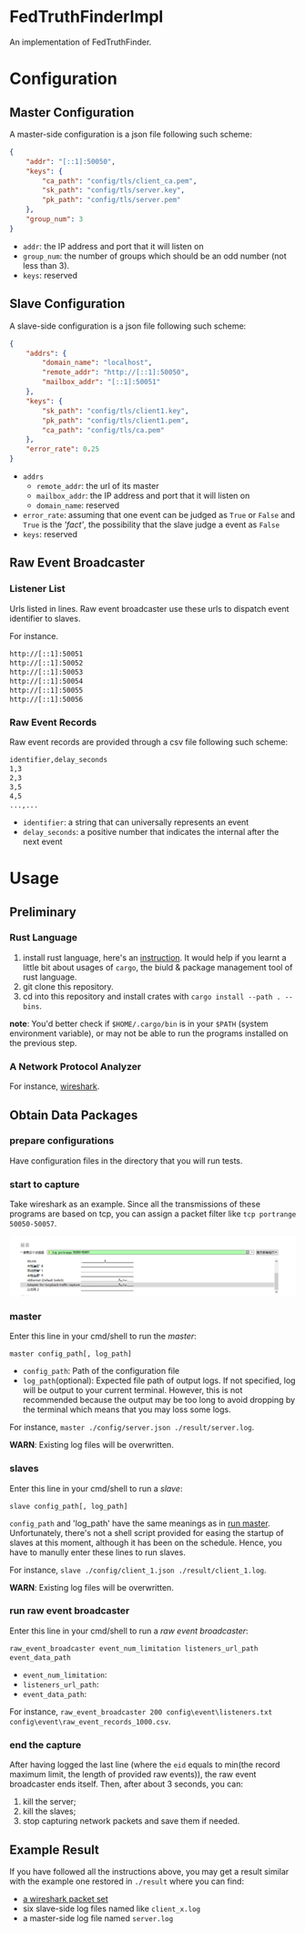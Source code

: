 # FedTruthFinderImpl

An implementation of FedTruthFinder.

# Configuration

## Master Configuration

A master-side configuration is a json file following such scheme:

```json
{
    "addr": "[::1]:50050",
    "keys": {
        "ca_path": "config/tls/client_ca.pem",
        "sk_path": "config/tls/server.key",
        "pk_path": "config/tls/server.pem"
    },
    "group_num": 3
}
```

* `addr`: the IP address and port that it will listen on
* `group_num`: the number of groups which should be an odd number (not less than 3).
* `keys`: reserved


## Slave Configuration

A slave-side configuration is a json file following such scheme:

```json
{
    "addrs": {
        "domain_name": "localhost",
        "remote_addr": "http://[::1]:50050",
        "mailbox_addr": "[::1]:50051"
    },
    "keys": {
        "sk_path": "config/tls/client1.key",
        "pk_path": "config/tls/client1.pem",
        "ca_path": "config/tls/ca.pem"
    },
    "error_rate": 0.25
}
```

* `addrs`
  * `remote_addr`: the url of its master
  * `mailbox_addr`: the IP address and port that it will listen on
  * `domain_name`: reserved
* `error_rate`: assuming that one event can be judged as `True` or `False` and `True` is the *'fact'*, the possibility that the slave judge a event as `False`
* `keys`: reserved

## Raw Event Broadcaster

### Listener List

Urls listed in lines.
Raw event broadcaster use these urls to dispatch event identifier to slaves.

For instance.

```
http://[::1]:50051
http://[::1]:50052
http://[::1]:50053
http://[::1]:50054
http://[::1]:50055
http://[::1]:50056
```

### Raw Event Records

Raw event records are provided through a csv file following such scheme:

```csv
identifier,delay_seconds
1,3
2,3
3,5
4,5
...,...
```

* `identifier`: a string that can universally represents an event
* `delay_seconds`: a positive number that indicates the internal after the next event

# Usage

## Preliminary

### Rust Language

1. install rust language, here's an [instruction](https://www.rust-lang.org/zh-CN/learn/get-started). It would help if you learnt a little bit about usages of `cargo`, the biuld & package management tool of rust language.
1. git clone this repository.
1. cd into this repository and install crates with `cargo install --path . --bins`.

**note**: You'd better check if `$HOME/.cargo/bin` is in your `$PATH` (system environment variable), or may not be able to run the programs installed on the previous step.

### A Network Protocol Analyzer

For instance, [wireshark](https://www.wireshark.org/).

## Obtain Data Packages

### prepare configurations

Have configuration files in the directory that you will run tests.

### start to capture

Take wireshark as an example. Since all the transmissions of these programs are based on tcp,
you can assign a packet filter like `tcp portrange 50050-50057`.

![packet filter](./img/packet_filter.png)

### master

Enter this line in your cmd/shell to run the *master*:

```shell
master config_path[, log_path]
```

* `config_path`: Path of the configuration file
* `log_path`(optional): Expected file path of output logs. If not specified, log will be output to your current terminal. However, this is not recommended because the output may be too long to avoid dropping by the terminal which means that you may loss some logs.

For instance, `master ./config/server.json ./result/server.log`.

**WARN**: Existing log files will be overwritten.

### slaves

Enter this line in your cmd/shell to run a *slave*:

```shell
slave config_path[, log_path]
```

`config_path` and 'log_path' have the same meanings as in [run master](#master). Unfortunately, there's not a shell script provided for easing the startup of slaves at this moment, although it has been on the schedule. Hence, you have to manully enter these lines to run slaves.

For instance, `slave ./config/client_1.json ./result/client_1.log`.

**WARN**: Existing log files will be overwritten.

### run raw event broadcaster

Enter this line in your cmd/shell to run a *raw event broadcaster*:

```shell
raw_event_broadcaster event_num_limitation listeners_url_path event_data_path
```

* `event_num_limitation`: 
* `listeners_url_path`: 
* `event_data_path`: 

For instance, `raw_event_broadcaster 200 config\event\listeners.txt config\event\raw_event_records_1000.csv`.

### end the capture

After having logged the last line (where the `eid` equals to min(the record maximum limit, the length of provided raw events)), the raw event broadcaster ends itself. Then, after about 3 seconds, you can:

1. kill the server;
1. kill the slaves;
1. stop capturing network packets and save them if needed.

## Example Result

If you have followed all the instructions above, you may get a result similar with 
the example one restored in `./result` where you can find:

* [a wireshark packet set](./result/200.pcapng)
* six slave-side log files named like `client_x.log`
* a master-side log file named `server.log`
